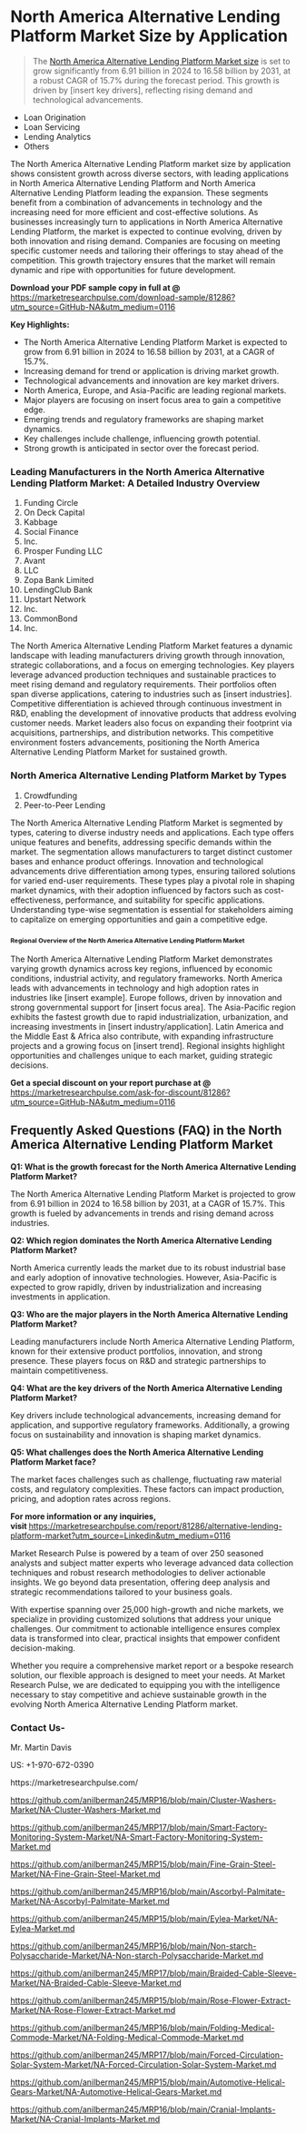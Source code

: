 <h1>North America Alternative Lending Platform Market&nbsp;Size by Application</h1><blockquote><p>The <a href="https://marketresearchpulse.com/download-sample/81286?utm_source=GitHub-NA&amp;utm_medium=0116">North America Alternative Lending Platform Market size</a> is set to grow significantly from 6.91 billion in 2024 to 16.58 billion by 2031, at a robust CAGR of 15.7% during the forecast period. This growth is driven by [insert key drivers], reflecting rising demand and technological advancements.</p></blockquote><ul><li>Loan Origination<li> Loan Servicing<li> Lending Analytics<li> Others</li></ul><p>The North America Alternative Lending Platform market size by application shows consistent growth across diverse sectors, with leading applications in North America Alternative Lending Platform and North America Alternative Lending Platform leading the expansion. These segments benefit from a combination of advancements in technology and the increasing need for more efficient and cost-effective solutions. As businesses increasingly turn to applications in North America Alternative Lending Platform, the market is expected to continue evolving, driven by both innovation and rising demand. Companies are focusing on meeting specific customer needs and tailoring their offerings to stay ahead of the competition. This growth trajectory ensures that the market will remain dynamic and ripe with opportunities for future development.</p><p><strong>Download your PDF sample copy in full at @ </strong><a href="https://marketresearchpulse.com/download-sample/81286?utm_source=GitHub-NA&amp;utm_medium=0116">https://marketresearchpulse.com/download-sample/81286?utm_source=GitHub-NA&amp;utm_medium=0116</a></p><p><strong>Key Highlights: </strong></p><ul><li>The North America Alternative Lending Platform Market is expected to grow from 6.91 billion in 2024 to 16.58 billion by 2031, at a CAGR of 15.7%.</li><li>Increasing demand for trend or application is driving market growth.</li><li>Technological advancements and innovation are key market drivers.</li><li>North America, Europe, and Asia-Pacific are leading regional markets.</li><li>Major players are focusing on insert focus area to gain a competitive edge.</li><li>Emerging trends and regulatory frameworks are shaping market dynamics.</li><li>Key challenges include challenge, influencing growth potential.</li><li>Strong growth is anticipated in sector over the forecast period.</li></ul><h3>Leading Manufacturers in the North America Alternative Lending Platform Market: A Detailed Industry Overview</h3><ol><li>Funding Circle</li><li>On Deck Capital</li><li>Kabbage</li><li>Social Finance</li><li>Inc.</li><li>Prosper Funding LLC</li><li>Avant</li><li>LLC</li><li>Zopa Bank Limited</li><li>LendingClub Bank</li><li>Upstart Network</li><li>Inc.</li><li>CommonBond</li><li>Inc.</li></ol><div class="flex max-w-full flex-col flex-grow"><div class="min-h-8 text-message flex w-full flex-col items-end gap-2 whitespace-normal break-words [.text-message+&amp;]:mt-5" dir="auto" data-message-author-role="assistant" data-message-id="fd8432e4-4910-450d-b182-61b7bfb0a01f" data-message-model-slug="gpt-4o"><div class="flex w-full flex-col gap-1 empty:hidden first:pt-[3px]"><div class="markdown prose w-full break-words dark:prose-invert light"><p>The North America Alternative Lending Platform Market features a dynamic landscape with leading manufacturers driving growth through innovation, strategic collaborations, and a focus on emerging technologies. Key players leverage advanced production techniques and sustainable practices to meet rising demand and regulatory requirements. Their portfolios often span diverse applications, catering to industries such as [insert industries]. Competitive differentiation is achieved through continuous investment in R&amp;D, enabling the development of innovative products that address evolving customer needs. Market leaders also focus on expanding their footprint via acquisitions, partnerships, and distribution networks. This competitive environment fosters advancements, positioning the North America Alternative Lending Platform Market for sustained growth.</p></div></div></div></div><h3>North America Alternative Lending Platform Market by Types</h3><ol><li>Crowdfunding<li> Peer-to-Peer Lending</li></ol><div class="flex max-w-full flex-col flex-grow"><div class="min-h-8 text-message flex w-full flex-col items-end gap-2 whitespace-normal break-words [.text-message+&amp;]:mt-5" dir="auto" data-message-author-role="assistant" data-message-id="084470be-0bb7-4664-bddf-5156b4f41249" data-message-model-slug="gpt-4o-mini"><div class="flex w-full flex-col gap-1 empty:hidden first:pt-[3px]"><div class="markdown prose w-full break-words dark:prose-invert light"><p>The North America Alternative Lending Platform Market is segmented by types, catering to diverse industry needs and applications. Each type offers unique features and benefits, addressing specific demands within the market. The segmentation allows manufacturers to target distinct customer bases and enhance product offerings. Innovation and technological advancements drive differentiation among types, ensuring tailored solutions for varied end-user requirements. These types play a pivotal role in shaping market dynamics, with their adoption influenced by factors such as cost-effectiveness, performance, and suitability for specific applications. Understanding type-wise segmentation is essential for stakeholders aiming to capitalize on emerging opportunities and gain a competitive edge.</p></div></div></div></div><h3><span style="font-size: 11px;">Regional Overview of the North America Alternative Lending Platform Market</span></h3><div class="flex max-w-full flex-col flex-grow"><div class="min-h-8 text-message flex w-full flex-col items-end gap-2 whitespace-normal break-words [.text-message+&amp;]:mt-5" dir="auto" data-message-author-role="assistant" data-message-id="e9038762-ce64-4e30-91c9-9bd413514231" data-message-model-slug="gpt-4o-mini"><div class="flex w-full flex-col gap-1 empty:hidden first:pt-[3px]"><div class="markdown prose w-full break-words dark:prose-invert light"><p>The North America Alternative Lending Platform Market demonstrates varying growth dynamics across key regions, influenced by economic conditions, industrial activity, and regulatory frameworks. North America leads with advancements in technology and high adoption rates in industries like [insert example]. Europe follows, driven by innovation and strong governmental support for [insert focus area]. The Asia-Pacific region exhibits the fastest growth due to rapid industrialization, urbanization, and increasing investments in [insert industry/application]. Latin America and the Middle East &amp; Africa also contribute, with expanding infrastructure projects and a growing focus on [insert trend]. Regional insights highlight opportunities and challenges unique to each market, guiding strategic decisions.</p></div></div></div></div><p><strong>Get a special discount on your report purchase at @ </strong><a href="https://marketresearchpulse.com/ask-for-discount/81286?utm_source=GitHub-NA&amp;utm_medium=0116">https://marketresearchpulse.com/ask-for-discount/81286?utm_source=GitHub-NA&amp;utm_medium=0116</a></p><h2>Frequently Asked Questions (FAQ) in the North America Alternative Lending Platform Market</h2><p><strong>Q1: What is the growth forecast for the North America Alternative Lending Platform Market?</strong></p><p>The North America Alternative Lending Platform Market is projected to grow from 6.91 billion in 2024 to 16.58 billion by 2031, at a CAGR of 15.7%. This growth is fueled by advancements in trends and rising demand across industries.</p><p><strong>Q2: Which region dominates the North America Alternative Lending Platform Market?</strong></p><p>North America currently leads the market due to its robust industrial base and early adoption of innovative technologies. However, Asia-Pacific is expected to grow rapidly, driven by industrialization and increasing investments in application.</p><p><strong>Q3: Who are the major players in the North America Alternative Lending Platform Market?</strong></p><p>Leading manufacturers include North America Alternative Lending Platform, known for their extensive product portfolios, innovation, and strong presence. These players focus on R&amp;D and strategic partnerships to maintain competitiveness.</p><p><strong>Q4: What are the key drivers of the North America Alternative Lending Platform Market?</strong></p><p>Key drivers include technological advancements, increasing demand for application, and supportive regulatory frameworks. Additionally, a growing focus on sustainability and innovation is shaping market dynamics.</p><p><strong>Q5: What challenges does the North America Alternative Lending Platform Market face?</strong></p><p>The market faces challenges such as challenge, fluctuating raw material costs, and regulatory complexities. These factors can impact production, pricing, and adoption rates across regions.</p><p><strong>For more information or any inquiries, visit&nbsp;</strong><a href="https://marketresearchpulse.com/report/81286/alternative-lending-platform-market?utm_source=Linkedin&utm_medium=0116">https://marketresearchpulse.com/report/81286/alternative-lending-platform-market?utm_source=Linkedin&utm_medium=0116</a></p><p>Market Research Pulse is powered by a team of over 250 seasoned analysts and subject matter experts who leverage advanced data collection techniques and robust research methodologies to deliver actionable insights. We go beyond data presentation, offering deep analysis and strategic recommendations tailored to your business goals.</p><p>With expertise spanning over 25,000 high-growth and niche markets, we specialize in providing customized solutions that address your unique challenges. Our commitment to actionable intelligence ensures complex data is transformed into clear, practical insights that empower confident decision-making.</p><p>Whether you require a comprehensive market report or a bespoke research solution, our flexible approach is designed to meet your needs. At Market Research Pulse, we are dedicated to equipping you with the intelligence necessary to stay competitive and achieve sustainable growth in the evolving North America Alternative Lending Platform market.</p><h3><strong>Contact Us-</strong></h3><p>Mr. Martin Davis</p><p>US: +1-970-672-0390</p><p>https://marketresearchpulse.com/</p><p><a href="https://github.com/anilberman245/MRP16/blob/main/Cluster-Washers-Market/NA-Cluster-Washers-Market.md">https://github.com/anilberman245/MRP16/blob/main/Cluster-Washers-Market/NA-Cluster-Washers-Market.md</a></p><p><a href="https://github.com/anilberman245/MRP17/blob/main/Smart-Factory-Monitoring-System-Market/NA-Smart-Factory-Monitoring-System-Market.md">https://github.com/anilberman245/MRP17/blob/main/Smart-Factory-Monitoring-System-Market/NA-Smart-Factory-Monitoring-System-Market.md</a></p><p><a href="https://github.com/anilberman245/MRP15/blob/main/Fine-Grain-Steel-Market/NA-Fine-Grain-Steel-Market.md">https://github.com/anilberman245/MRP15/blob/main/Fine-Grain-Steel-Market/NA-Fine-Grain-Steel-Market.md</a></p><p><a href="https://github.com/anilberman245/MRP16/blob/main/Ascorbyl-Palmitate-Market/NA-Ascorbyl-Palmitate-Market.md">https://github.com/anilberman245/MRP16/blob/main/Ascorbyl-Palmitate-Market/NA-Ascorbyl-Palmitate-Market.md</a></p><p><a href="https://github.com/anilberman245/MRP15/blob/main/Eylea-Market/NA-Eylea-Market.md">https://github.com/anilberman245/MRP15/blob/main/Eylea-Market/NA-Eylea-Market.md</a></p><p><a href="https://github.com/anilberman245/MRP16/blob/main/Non-starch-Polysaccharide-Market/NA-Non-starch-Polysaccharide-Market.md">https://github.com/anilberman245/MRP16/blob/main/Non-starch-Polysaccharide-Market/NA-Non-starch-Polysaccharide-Market.md</a></p><p><a href="https://github.com/anilberman245/MRP17/blob/main/Braided-Cable-Sleeve-Market/NA-Braided-Cable-Sleeve-Market.md">https://github.com/anilberman245/MRP17/blob/main/Braided-Cable-Sleeve-Market/NA-Braided-Cable-Sleeve-Market.md</a></p><p><a href="https://github.com/anilberman245/MRP15/blob/main/Rose-Flower-Extract-Market/NA-Rose-Flower-Extract-Market.md">https://github.com/anilberman245/MRP15/blob/main/Rose-Flower-Extract-Market/NA-Rose-Flower-Extract-Market.md</a></p><p><a href="https://github.com/anilberman245/MRP16/blob/main/Folding-Medical-Commode-Market/NA-Folding-Medical-Commode-Market.md">https://github.com/anilberman245/MRP16/blob/main/Folding-Medical-Commode-Market/NA-Folding-Medical-Commode-Market.md</a></p><p><a href="https://github.com/anilberman245/MRP17/blob/main/Forced-Circulation-Solar-System-Market/NA-Forced-Circulation-Solar-System-Market.md">https://github.com/anilberman245/MRP17/blob/main/Forced-Circulation-Solar-System-Market/NA-Forced-Circulation-Solar-System-Market.md</a></p><p><a href="https://github.com/anilberman245/MRP15/blob/main/Automotive-Helical-Gears-Market/NA-Automotive-Helical-Gears-Market.md">https://github.com/anilberman245/MRP15/blob/main/Automotive-Helical-Gears-Market/NA-Automotive-Helical-Gears-Market.md</a></p><p><a href="https://github.com/anilberman245/MRP16/blob/main/Cranial-Implants-Market/NA-Cranial-Implants-Market.md">https://github.com/anilberman245/MRP16/blob/main/Cranial-Implants-Market/NA-Cranial-Implants-Market.md</a></p>
